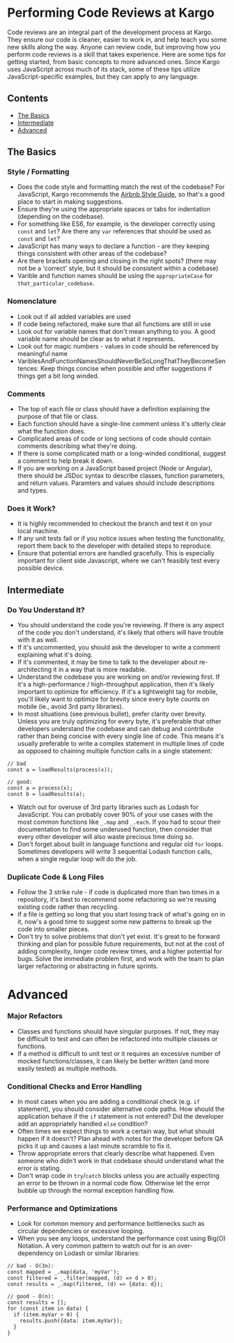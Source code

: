 # Performing Code Reviews at Kargo
Code reviews are an integral part of the development process at Kargo. They ensure our code is cleaner, easier to work in, and help teach you some new skills along the way. Anyone can review code, but improving how you perform code reviews is a skill that takes experience. Here are some tips for getting started, from basic concepts to more advanced ones. Since Kargo uses JavaScript across much of its stack, some of these tips utilize JavaScript-specific examples, but they can apply to any language.

## Contents
- [The Basics](#the-basics)
- [Intermediate](#intermediate)
- [Advanced](#advanced)

## The Basics

### Style / Formatting
* Does the code style and formatting match the rest of the codebase? For JavaScript, Kargo recommends the [Airbnb Style Guide](https://github.com/airbnb/javascript/blob/master/README.md), so that's a good place to start in making suggestions.
* Ensure they're using the appropriate spaces or tabs for indentation (depending on the codebase).
* For something like ES6, for example, is the developer correctly using `const` and `let`? Are there any `var` references that should be used as `const` and `let`?
* JavaScript has many ways to declare a function - are they keeping things consistent with other areas of the codebase?
* Are there brackets opening and closing in the right spots? (there may not be a 'correct' style, but it should be consistent within a codebase)
* Varible and function names should be using the `appropriateCase` for `that_particular_codebase`.

### Nomenclature
* Look out if all added variables are used
* If code being refactored, make sure that all functions are still in use
* Look out for variable names that don't mean anything to you. A good variable name should be clear as to what it represents.
* Look out for magic numbers - values in code should be referenced by meaningful name
* VariblesAndFunctionNamesShouldNeverBeSoLongThatTheyBecomeSentences: Keep things concise when possible and offer suggestions if things get a bit long winded.

### Comments
* The top of each file or class should have a definition explaining the purpose of that file or class.
* Each function should have a single-line comment unless it's utterly clear what the function does.
* Complicated areas of code or long sections of code should contain comments describing what they're doing.
* If there is some complicated math or a long-winded conditional, suggest a comment to help break it down.
* If you are working on a JavaScript based project (Node or Angular), there should be JSDoc syntax to describe classes, function parameters, and return values. Paramters and values should include descriptions and types.

### Does it Work?
* It is highly recommended to checkout the branch and test it on your local machine.
* If any unit tests fail or if you notice issues when testing the functionality, report them back to the developer with detailed steps to reproduce.
* Ensure that potential errors are handled gracefully. This is especially important for client side Javascript, where we can't feasibly test every possible device.

## Intermediate

### Do You Understand It?
* You should understand the code you're reviewing. If there is any aspect of the code you don't understand, it's likely that others will have trouble with it as well.
* If it's uncommented, you should ask the developer to write a comment explaining what it's doing.
* If it's commented, it may be time to talk to the developer about re-architecting it in a way that is more readable.
* Understand the codebase you are working on and/or reviewing first. If it's a high-performance / high-throughput application, then it's likely important to optimize for efficiency. If it's a lightweight tag for mobile, you'll likely want to optimize for brevity since every byte counts on mobile (ie., avoid 3rd party libraries).
* In most situations (see previous bullet), prefer clarity over brevity. Unless you are truly optimizing for every byte, it's preferable that other developers understand the codebase and can debug and contribute rather than being concise with every single line of code. This means it's usually preferable to write a complex statement in multiple lines of code as opposed to chaining multiple function calls in a single statement:
```
// bad
const a = loadResults(process(x));

// good:
const a = process(x);
const b = loadResults(a);
```
* Watch out for overuse of 3rd party libraries such as Lodash for JavaScript. You can probably cover 90% of your use cases with the most common functions like `_.map` and `_.each`. If you had to scour their documentation to find some underused function, then consider that every other developer will also waste precious time doing so.
* Don't forget about built in language functions and regular old `for` loops. Sometimes developers will write 3 sequential Lodash function calls, when a single regular loop will do the job.

### Duplicate Code & Long Files
* Follow the 3 strike rule - if code is duplicated more than two times in a repository, it's best to recommend some refactoring so we're  reusing existing code rather than recycling.
* If a file is getting so long that you start losing track of what's going on in it, now's a good time to suggest some new patterns to break up the code into smaller pieces.
* Don't try to solve problems that don't yet exist. It's great to be forward thinking and plan for possible future requirements, but not at the cost of adding complexity, longer code review times, and a higher potential for bugs. Solve the immediate problem first, and work with the team to plan larger refactoring or abstracting in future sprints.

# Advanced

### Major Refactors
* Classes and functions should have singular purposes. If not, they may be difficult to test and can often be refactored into multiple classes or functions.
* If a method is difficult to unit test or it requires an excessive number of mocked functions/classes, it can likely be better written (and more easily tested) as multiple methods.

### Conditional Checks and Error Handling
* In most cases when you are adding a conditional check (e.g. `if` statement), you should consider alternative code paths. How should the application behave if the `if` statement is not entered? Did the developer add an appropriately handled `else` condition?
* Often times we expect things to work a certain way, but what should happen if it doesn't? Plan ahead with notes for the developer before QA picks it up and causes a last minute scramble to fix it.
* Throw appropriate errors that clearly describe what happened. Even someone who didn't work in that codebase should understand what the error is stating.
* Don't wrap code in `try`/`catch` blocks unless you are actually expecting an error to be thrown in a normal code flow. Otherwise let the error bubble up through the normal exception handling flow.

### Performance and Optimizations
* Look for common memory and performance bottlenecks such as circular dependencies or excessive looping.
* When you see any loops, understand the performance cost using Big(O) Notation. A very common pattern to watch out for is an over-dependency on Lodash or similar libraries:
```
// bad - O(3n):
const mapped = _.map(data, 'myVar');
const filtered = _.filter(mapped, (d) => d > 0);
const results = _.map(filtered, (d) => {data: d});

// good - O(n):
const results = [];
for (const item in data) {
  if (item.myVar > 0) {
    results.push({data: item.myVar});
  }
}
```
